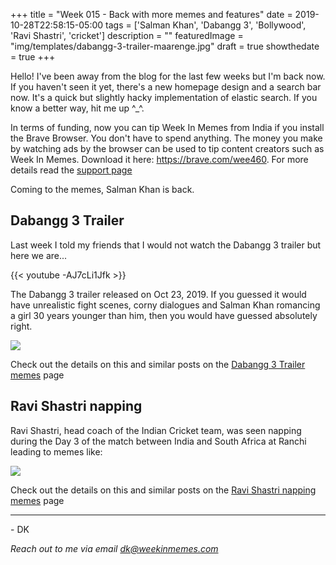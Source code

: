 +++
title = "Week 015 - Back with more memes and features"
date = 2019-10-28T22:58:15-05:00
tags = ['Salman Khan', 'Dabangg 3', 'Bollywood', 'Ravi Shastri', 'cricket']
description = ""
featuredImage = "img/templates/dabangg-3-trailer-maarenge.jpg"
draft = true
showthedate = true
+++


Hello! I've been away from the blog for the last few weeks but I'm back now. If you haven't seen it yet, there's a new homepage design and a search bar now. It's a quick but slightly hacky implementation of elastic search. If you know a better way, hit me up ^\_^.
<!--more-->
In terms of funding, now you can tip Week In Memes from India if you install the Brave Browser. You don't have to spend anything. The money you make by watching ads by the browser can be used to tip content creators such as Week In Memes. Download it here: https://brave.com/wee460. For more details read the [support page](support) 

Coming to the memes, Salman Khan is back. 

## Dabangg 3 Trailer

Last week I told my friends that I would not watch the Dabangg 3 trailer but here we are...

{{< youtube -AJ7cLi1Jfk >}}

The Dabangg 3 trailer released on Oct 23, 2019. If you guessed it would have unrealistic fight scenes, corny dialogues and Salman Khan romancing a girl 30 years younger than him, then you would have guessed absolutely right. 

![](img/dabangg-3-trailer/dabangg-3-trailer-000.png)

Check out the details on this and similar posts on the [Dabangg 3 Trailer memes](memes/dabangg-3-trailer#memes) page

## Ravi Shastri napping

Ravi Shastri, head coach of the Indian Cricket team, was seen napping during the Day 3 of the match between India and South Africa at Ranchi leading to memes like:

![](img/ravi-shastri-napping/ravi-shastri-napping-011.png)


Check out the details on this and similar posts on the [Ravi Shastri napping memes](memes/ravi-shastri-napping#memes) page

---
\- DK

*Reach out to me via email [dk@weekinmemes.com](mailto:dk@weekinmemes.com)*